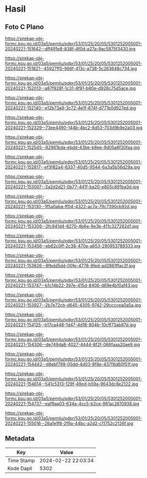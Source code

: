 # Hasil

## Foto C Plano

https://sirekap-obj-formc.kpu.go.id/03a5/pemilu/pdpr/53/01/25/20/05/5301252005001-20240221-151642--dff491e8-838f-4f0d-a27a-9ac5875f3430.jpg

https://sirekap-obj-formc.kpu.go.id/03a5/pemilu/pdpr/53/01/25/20/05/5301252005001-20240221-151821--45927ff0-966f-413c-a738-5c263648c734.jpg

https://sirekap-obj-formc.kpu.go.id/03a5/pemilu/pdpr/53/01/25/20/05/5301252005001-20240221-152013--a87f928f-1c31-4f91-b80e-d928c75d5ace.jpg

https://sirekap-obj-formc.kpu.go.id/03a5/pemilu/pdpr/53/01/25/20/05/5301252005001-20240221-152140--e12b73a9-3c72-4e1f-874f-d771b0d927ed.jpg

https://sirekap-obj-formc.kpu.go.id/03a5/pemilu/pdpr/53/01/25/20/05/5301252005001-20240221-152329--73ee4490-144b-4bc2-8d53-703d9b9e2a03.jpg

https://sirekap-obj-formc.kpu.go.id/03a5/pemilu/pdpr/53/01/25/20/05/5301252005001-20240221-152545--82981bda-ebdd-43be-b8ee-9d05a6f30faa.jpg

https://sirekap-obj-formc.kpu.go.id/03a5/pemilu/pdpr/53/01/25/20/05/5301252005001-20240221-152817--ef3f82a4-6337-40d5-9544-6a3a5b56d29a.jpg

https://sirekap-obj-formc.kpu.go.id/03a5/pemilu/pdpr/53/01/25/20/05/5301252005001-20240221-153007--2a2d2d21-0b77-441f-ba20-e805c891ba3d.jpg

https://sirekap-obj-formc.kpu.go.id/03a5/pemilu/pdpr/53/01/25/20/05/5301252005001-20240221-153130--1f5a0aba-ff04-4322-ac7a-79c7390cb92d.jpg

https://sirekap-obj-formc.kpu.go.id/03a5/pemilu/pdpr/53/01/25/20/05/5301252005001-20240221-153306--2fc941d4-8270-4b6e-9e3b-411c327262d1.jpg

https://sirekap-obj-formc.kpu.go.id/03a5/pemilu/pdpr/53/01/25/20/05/5301252005001-20240221-153456--eb62c0ff-2c38-470e-a653-290953789333.jpg

https://sirekap-obj-formc.kpu.go.id/03a5/pemilu/pdpr/53/01/25/20/05/5301252005001-20240221-153626--8fbdd5dd-00fe-4778-8fed-ad2861ffac2f.jpg

https://sirekap-obj-formc.kpu.go.id/03a5/pemilu/pdpr/53/01/25/20/05/5301252005001-20240221-153747--b1c14b22-397e-415d-8406-d69e4b10af43.jpg

https://sirekap-obj-formc.kpu.go.id/03a5/pemilu/pdpr/53/01/25/20/05/5301252005001-20240221-153927--2b7e72cb-d645-4305-9742-29ccccea0a5a.jpg

https://sirekap-obj-formc.kpu.go.id/03a5/pemilu/pdpr/53/01/25/20/05/5301252005001-20240221-154125--b17ca448-1d47-4d18-804b-10cff73ab87d.jpg

https://sirekap-obj-formc.kpu.go.id/03a5/pemilu/pdpr/53/01/25/20/05/5301252005001-20240221-154306--de749da8-4027-4444-8f2f-066faaa20ae9.jpg

https://sirekap-obj-formc.kpu.go.id/03a5/pemilu/pdpr/53/01/25/20/05/5301252005001-20240221-154442--d8ebf799-05dd-4d03-8f8e-437f8d60f51f.jpg

https://sirekap-obj-formc.kpu.go.id/03a5/pemilu/pdpr/53/01/25/20/05/5301252005001-20240221-154614--541c5313-129f-49ed-b59a-9643dc8e2122.jpg

https://sirekap-obj-formc.kpu.go.id/03a5/pemilu/pdpr/53/01/25/20/05/5301252005001-20240221-154737--eaf9aa03-634a-4cc5-b2ce-981ac2610938.jpg

https://sirekap-obj-formc.kpu.go.id/03a5/pemilu/pdpr/53/01/25/20/05/5301252005001-20240221-155016--26a1e1f6-2f9a-44bc-a2d2-c11752c2126f.jpg


## Metadata

| Key        | Value               |
| ---------- | ------------------- |
| Time Stamp | 2024-02-22 22:03:34 |
| Kode Dapil | 5302                |



